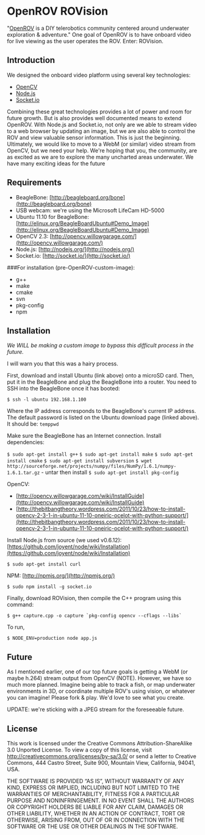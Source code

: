 OpenROV ROVision
================

"[OpenROV](http://openrov.com/) is a DIY telerobotics community centered around underwater exploration & adventure."  One goal of OpenROV is to have onboard video for live viewing as the user operates the ROV.  Enter: ROVision.

Introduction
------------

We designed the onboard video platform using several key technologies: 

- [OpenCV](http://opencv.willowgarage.com/)
- [Node.js](http://nodejs.org/)
- [Socket.io](http://socket.io/)

Combining these great technologies provides a lot of power and room for future growth.  But is also provides well documented means to extend OpenROV.  With Node.js and Socket.io, not only are we able to stream video to a web browser by updating an image, but we are also able to control the ROV and view valuable sensor information.  This is just the beginning.  Ultimately, we would like to move to a WebM (or similar) video stream from OpenCV, but we need your help.  We're hoping that you, the community, are as excited as we are to explore the many uncharted areas underwater.  We have many exciting ideas for the future


Requirements
------------
- BeagleBone: [http://beagleboard.org/bone](http://beagleboard.org/bone)
- USB webcam:  we're using the Microsoft LifeCam HD-5000
- Ubuntu 11.10 for BeagleBone:  [http://elinux.org/BeagleBoardUbuntu#Demo_Image](http://elinux.org/BeagleBoardUbuntu#Demo_Image)
- OpenCV 2.3:  [http://opencv.willowgarage.com/](http://opencv.willowgarage.com/)
- Node.js:  [http://nodejs.org/](http://nodejs.org/)
- Socket.io:  [http://socket.io/](http://socket.io/)

###For installation
(pre-OpenROV-custom-image):

- g++
- make
- cmake
- svn
- pkg-config
- npm

Installation
------------

*We WILL be making a custom image to bypass this difficult process in the future.*

I will warn you that this was a hairy process.  

First, download and install Ubuntu (link above) onto a microSD card.  Then, put it in the BeagleBone and plug the BeagleBone into a router.  You need to SSH into the BeagleBone once it has booted:

    $ ssh -l ubuntu 192.168.1.100

Where the IP address corresponds to the BeagleBone's current IP address.  The default password is listed on the Ubuntu download page (linked above).  It should be:  `temppwd`

Make sure the BeagleBone has an Internet connection.  Install dependencies:

`$ sudo apt-get install g++`
`$ sudo apt-get install make`
`$ sudo apt-get install cmake`
`$ sudo apt-get install subversion`
`$ wget http://sourceforge.net/projects/numpy/files/NumPy/1.6.1/numpy-1.6.1.tar.gz` - untar then install
`$ sudo apt-get install pkg-config`

OpenCV:
- [http://opencv.willowgarage.com/wiki/InstallGuide](http://opencv.willowgarage.com/wiki/InstallGuide)
- [http://thebitbangtheory.wordpress.com/2011/10/23/how-to-install-opencv-2-3-1-in-ubuntu-11-10-oneiric-ocelot-with-python-support/](http://thebitbangtheory.wordpress.com/2011/10/23/how-to-install-opencv-2-3-1-in-ubuntu-11-10-oneiric-ocelot-with-python-support/)

Install Node.js from source (we used v0.6.12):
[https://github.com/joyent/node/wiki/Installation](https://github.com/joyent/node/wiki/Installation)

`$ sudo apt-get install curl`

NPM:  [http://npmjs.org/](http://npmjs.org/)

`$ sudo npm install -g socket.io`

Finally, download ROVision, then compile the C++ program using this command:

    $ g++ capture.cpp -o capture `pkg-config opencv --cflags --libs`

To run,

    $ NODE_ENV=production node app.js



Future
------

As I mentioned earlier, one of our top future goals is getting a WebM (or maybe h.264) stream output from OpenCV (NOTE).  However, we have so much more planned.  Imagine being able to track a fish, or map underwater environments in 3D, or coordinate multiple ROV's using vision, or whatever you can imagine!  Please fork & play.  We'd love to see what you create.

UPDATE:  we're sticking with a JPEG stream for the foreseeable future.

License
-------

This work is licensed under the Creative Commons Attribution-ShareAlike 3.0 Unported License. 
To view a copy of this license, visit <http://creativecommons.org/licenses/by-sa/3.0/> or 
send a letter to Creative Commons, 444 Castro Street, Suite 900, Mountain View, California, 94041, USA.

THE SOFTWARE IS PROVIDED “AS IS”, WITHOUT WARRANTY OF ANY KIND, EXPRESS OR IMPLIED, INCLUDING 
BUT NOT LIMITED TO THE WARRANTIES OF MERCHANTABILITY, FITNESS FOR A PARTICULAR PURPOSE AND 
NONINFRINGEMENT. IN NO EVENT SHALL THE AUTHORS OR COPYRIGHT HOLDERS BE LIABLE FOR ANY CLAIM, 
DAMAGES OR OTHER LIABILITY, WHETHER IN AN ACTION OF CONTRACT, TORT OR OTHERWISE, ARISING FROM, 
OUT OF OR IN CONNECTION WITH THE SOFTWARE OR THE USE OR OTHER DEALINGS IN THE SOFTWARE.